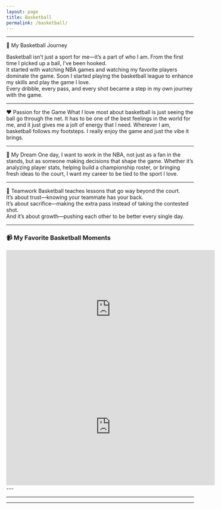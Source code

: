 ```yaml
---
layout: page
title: Basketball
permalink: /basketball/
---
```


---

 🏀 My Basketball Journey

  Basketball isn’t just a sport for me—it’s a part of who I am. From the first time I picked up a ball, I’ve been hooked.  
  It started with watching NBA games and watching my favorite players dominate the game. Soon I started playing the basketball league to enhance my skills and play the game I love.  
  Every dribble, every pass, and every shot became a step in my own journey with the game.

  ---

 ❤️ Passion for the Game
  What I love most about basketball is just seeing the ball go through the net. It has to be one of the best feelings in the world for me, and it just gives me a jolt of energy that I need. Wherever I am, basketball follows my footsteps. I really enjoy the game and just the vibe it brings.

  ---

 🌟 My Dream
  One day, I want to work in the NBA, not just as a fan in the stands, but as someone making decisions that shape the game. Whether it’s analyzing player stats, helping build a championship roster, or bringing fresh ideas to the court, I want my career to be tied to the sport I love.

  ---

  🤝 Teamwork
  Basketball teaches lessons that go way beyond the court.  
  It’s about trust—knowing your teammate has your back.  
  It’s about sacrifice—making the extra pass instead of taking the contested shot.  
  And it’s about growth—pushing each other to be better every single day.

  ---

  ### 📹 My Favorite Basketball Moments
  <!-- Replace VIDEO_ID with actual YouTube video IDs -->
  <iframe width="560" height="315" src="https://www.youtube.com/embed/VIDEO_ID" 
  title="YouTube video player" frameborder="0" allowfullscreen></iframe>

  <iframe width="560" height="315" src="https://www.youtube.com/embed/VIDEO_ID" 
  title="YouTube video player" frameborder="0" allowfullscreen></iframe>
---

---

---

